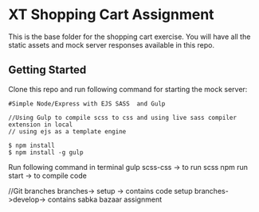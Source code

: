 # XT Shopping Cart Assignment

This is the base folder for the shopping cart exercise. You will have all the static assets and mock server responses available in this repo.

## Getting Started

Clone this repo and run following command for starting the mock server:

```
#Simple Node/Express with EJS SASS  and Gulp

//Using Gulp to compile scss to css and using live sass compiler extension in local
// using ejs as a template engine

$ npm install
$ npm install -g gulp
```
Run following command in terminal
gulp scss-css -> to run scss
npm run start -> to compile code 

//Git branches
branches-> setup -> contains code setup 
branches->develop-> contains sabka bazaar assignment

